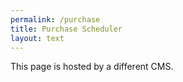```yaml
---
permalink: /purchase
title: Purchase Scheduler
layout: text
---
```


This page is hosted by a different CMS.
